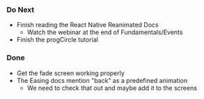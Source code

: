 ### Do Next
* Finish reading the React Native Reanimated Docs
    * Watch the webinar at the end of Fundamentals/Events
* Finish the progCircle tutorial

### Done
* Get the fade screen working properly
* The Easing docs mention "back" as a predefined animation
    * We need to check that out and maybe add it to the screens